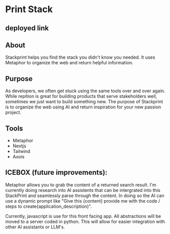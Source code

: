 # Print Stack

## deployed link

## About
Stackprint helps you find the stack you didn't know you needed. It uses Metaphor to organize the web and return helpful information.

## Purpose
As developers, we often get stuck using the same tools over and over again. While repition is great for building products that serve stakeholders well, sometimes we just want to build something new.
The purpose of Stackprint is to organize the web using AI and return inspiration for your new passion project.

## Tools
- Metaphor
- Nextjs
- Tailwind
- Axois

## ICEBOX (future improvements):
Metaphor allows you to grab the content of a returned search result. I'm currently doing research into AI assistents that can be intergrated into this StackPrint and seamlessly parse through the content. In doing so the AI can use a dynamic prompt like "Give this {content} provide me with the code / steps to create{application_description}". 

Currently, javascript is use for this front facing app. All abstractions will be moved to a server coded in python. This will allow for easier integration with other AI assistants or LLM's.